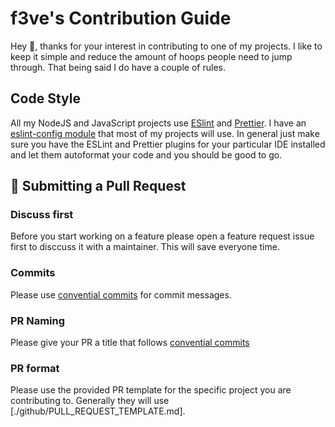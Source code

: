 # f3ve's Contribution Guide

Hey :wave:, thanks for your interest in contributing to one of my projects. I like to keep it simple and reduce the amount of hoops people need to jump through. That being said I do have a couple of rules.

## Code Style
All my NodeJS and JavaScript projects use [ESlint](https://duckduckgo.com/?q=ESLint&t=newext&atb=v378-1&ia=web) and [Prettier](https://prettier.io/). I have an [eslint-config module](https://github.com/f3ve/eslint-config) that most of my projects will use. In general just make sure you have the ESLint and Prettier plugins for your particular IDE installed and let them autoformat your code and you should be good to go.

## 🎉 Submitting a Pull Request

### Discuss first
Before you start working on a feature please open a feature request issue first to disccuss it with a maintainer. This will save everyone time.

### Commits
Please use [convential commits](https://www.conventionalcommits.org/en/v1.0.0/) for commit messages.

### PR Naming
Please give your PR a title that follows [convential commits](https://www.conventionalcommits.org/en/v1.0.0/)

### PR format
Please use the provided PR template for the specific project you are contributing to. Generally they will use [./github/PULL_REQUEST_TEMPLATE.md].
